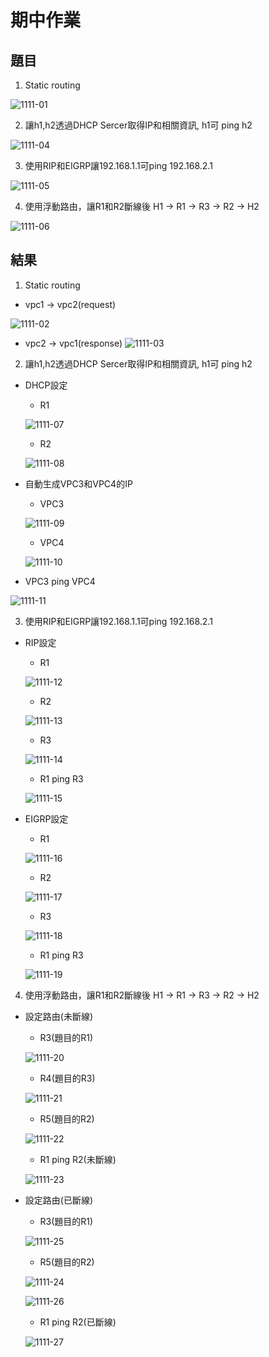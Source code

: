 # 期中作業
## 題目
1. Static routing

![1111-01](./img/20201111/1111-01.png)

2. 讓h1,h2透過DHCP Sercer取得IP和相關資訊, h1可 ping h2

![1111-04](./img/20201111/1111-04.png)

3. 使用RIP和EIGRP讓192.168.1.1可ping 192.168.2.1

![1111-05](./img/20201111/1111-05.png)

4. 使用浮動路由，讓R1和R2斷線後
H1 -> R1 -> R3 -> R2 -> H2

![1111-06](./img/20201111/1111-06.png)



## 結果
1. Static routing

* vpc1 -> vpc2(request)

![1111-02](./img/20201111/1111-02.png)

* vpc2 -> vpc1(response)
![1111-03](./img/20201111/1111-03.png)

2. 讓h1,h2透過DHCP Sercer取得IP和相關資訊, h1可 ping h2

* DHCP設定

    * R1

    ![1111-07](./img/20201111/1111-07.png)

    * R2

    ![1111-08](./img/20201111/1111-08.png)

* 自動生成VPC3和VPC4的IP

    * VPC3

    ![1111-09](./img/20201111/1111-09.png)

    * VPC4

    ![1111-10](./img/20201111/1111-10.png)

* VPC3 ping VPC4

![1111-11](./img/20201111/1111-11.png)

3. 使用RIP和EIGRP讓192.168.1.1可ping 192.168.2.1

* RIP設定

    * R1

    ![1111-12](./img/20201111/1111-12.png)

    * R2

    ![1111-13](./img/20201111/1111-13.png)

    * R3

    ![1111-14](./img/20201111/1111-14.png)

    * R1 ping R3

    ![1111-15](./img/20201111/1111-15.png)

* EIGRP設定

    * R1

    ![1111-16](./img/20201111/1111-16.png)

    * R2
    
    ![1111-17](./img/20201111/1111-17.png)

    * R3
    
    ![1111-18](./img/20201111/1111-18.png)

    * R1 ping R3

    ![1111-19](./img/20201111/1111-19.png)

4. 使用浮動路由，讓R1和R2斷線後
H1 -> R1 -> R3 -> R2 -> H2

* 設定路由(未斷線)

    * R3(題目的R1)

    ![1111-20](./img/20201111/1111-20.png)

    * R4(題目的R3)

    ![1111-21](./img/20201111/1111-21.png)

    * R5(題目的R2)

    ![1111-22](./img/20201111/1111-22.png)

    * R1 ping R2(未斷線)

    ![1111-23](./img/20201111/1111-23.png)

* 設定路由(已斷線)

    * R3(題目的R1)

    ![1111-25](./img/20201111/1111-25.png)

    * R5(題目的R2)

    ![1111-24](./img/20201111/1111-24.png)

    ![1111-26](./img/20201111/1111-26.png)

    * R1 ping R2(已斷線)

    ![1111-27](./img/20201111/1111-27.png)

